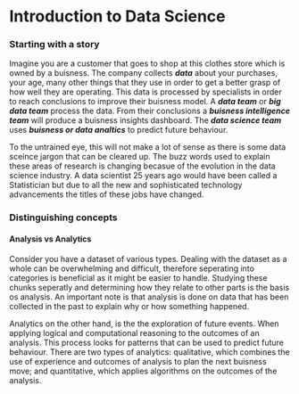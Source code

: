 # Introduction to Data Science

### Starting with a story
Imagine you are a customer that goes to shop at this clothes store which is owned by a buisness. The company collects ***data*** about your purchases, your age, many other things that they use in order to get a better grasp of how well they are operating. This data is processed by specialists in order to reach conclusions to improve their buisness model. A ***data team*** or ***big data team*** process the data. From their conclusions a ***buisness intelligence team*** will produce a buisness insights dashboard. The ***data science team*** uses ***buisness or data analtics*** to predict future behaviour. 

To the untrained eye, this will not make a lot of sense as there is some data sceince jargon that can be cleared up. The buzz words used to explain these areas of research is changing becasue of the evolution in the data science industry. A data scientist 25 years ago would have been called a Statistician but due to all the new and sophisticated technology advancements the titles of these jobs have changed. 

### Distinguishing concepts
#### Analysis vs Analytics
Consider you have a dataset of various types. Dealing with the dataset as a whole can be overwhelming and difficult, therefore seperating into categories is beneficial as it might be easier to handle. Studying these chunks seperatly and determining how they relate to other parts is the basis os analysis. An important note is that analysis is done on data that has been collected in the past to explain why or how something happened.

Analytics on the other hand, is the the exploration of future events. When applying logical and computational reasoning to the outcomes of an analysis. This process looks for patterns that can be used to predict future behaviour. There are two types of analytics: qualitative, which combines the use of experience and outcomes of analysis to plan the next buisness move; and quantitative, which applies algorithms on the outcomes of the analysis. 
